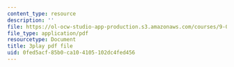 ```yaml
---
content_type: resource
description: ''
file: https://ol-ocw-studio-app-production.s3.amazonaws.com/courses/9-04-sensory-systems-fall-2013/0fed5acf85b0ca104105102dc4fed456_M2KHrh_fCHE.pdf
file_type: application/pdf
resourcetype: Document
title: 3play pdf file
uid: 0fed5acf-85b0-ca10-4105-102dc4fed456
---
```

